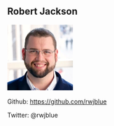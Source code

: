 ##  Robert Jackson

![picture of Robert Jackson](images/core/rjackson.jpg)

Github: https://github.com/rwjblue

Twitter: @rwjblue

